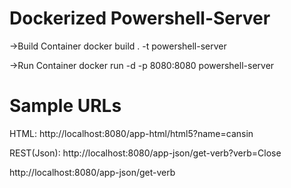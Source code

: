 # Dockerized Powershell-Server

->Build Container
docker build . -t powershell-server

->Run Container
docker run -d -p 8080:8080 powershell-server

# Sample URLs 

HTML:
http://localhost:8080/app-html/html5?name=cansin

REST(Json):
http://localhost:8080/app-json/get-verb?verb=Close

http://localhost:8080/app-json/get-verb
